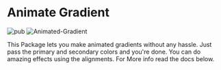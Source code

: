 # Animate Gradient
 ![pub](https://img.shields.io/badge/pub-v1.0.0-blue) ![Animated-Gradient](https://img.shields.io/badge/Animated--Gradient-passing-brightgreen)

 This Package lets you make animated gradients without any hassle. Just pass the primary and secondary colors and you're done.
 You can do amazing effects using the alignments. For More info read the docs below.

